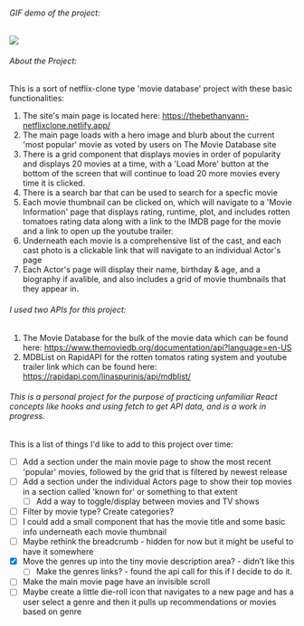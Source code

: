 ###### GIF demo of the project: 
![](src/images/react_movie_demo.gif)

###### About the Project:

This is a sort of netflix-clone type 'movie database' project with these basic functionalities:
  1. The site's main page is located here:  https://thebethanyann-netflixclone.netlify.app/
  2. The main page loads with a hero image and blurb about the current 'most popular' movie as voted by users on The Movie Database site
  3. There is a grid component that displays movies in order of popularity and displays 20 movies at a time, with a 'Load More' button at the bottom of the screen that        will continue to load 20 more movies every time it is clicked. 
  4. There is a search bar that can be used to search for a specfic movie
  5. Each movie thumbnail can be clicked on, which will navigate to a 'Movie Information' page that displays rating, runtime, plot, and includes rotten tomatoes rating        data along with a link to the IMDB page for the movie and a link to open up the youtube trailer.
  6. Underneath each movie is a comprehensive list of the cast, and each cast photo is a clickable link that will navigate to an individual Actor's page
  7. Each Actor's page will display their name, birthday & age, and a biography if avalible, and also includes a grid of movie thumbnails that they appear in.

###### I used two APIs for this project:
  1. The Movie Database for the bulk of the movie data which can be found here: https://www.themoviedb.org/documentation/api?language=en-US  
  2. MDBList on RapidAPI for the rotten tomatos rating system and youtube trailer link which can be found here: https://rapidapi.com/linaspurinis/api/mdblist/
  
###### This is a personal project for the purpose of practicing unfamiliar React concepts like hooks and using fetch to get API data, and is a work in progress.  

This is a list of things I'd like to add to this project over time: 

- [ ]  Add a section under the main movie page to show the most recent 'popular' movies, followed by the grid that is filtered by newest release
- [ ]  Add a section under the individual Actors page to show their top movies in a section called 'known for' or something to that extent
     - [ ]   Add a way to toggle/display between movies and TV shows
- [ ]  Filter by movie type? Create categories?
- [ ]  I could add a small component that has the movie title and some basic info underneath each movie thumbnail
- [ ]  Maybe rethink the breadcrumb - hidden for now but it might be useful to have it somewhere
- [x]  Move the genres up into the tiny movie description area? - didn’t like this
    - [ ]  Make the genres links? - found the api call for this if I decide to do it.
- [ ]  Make the main movie page have an invisible scroll
- [ ]  Maybe create a little die-roll icon that navigates to a new page and has a user select a genre and then it pulls up recommendations or movies based on genre
